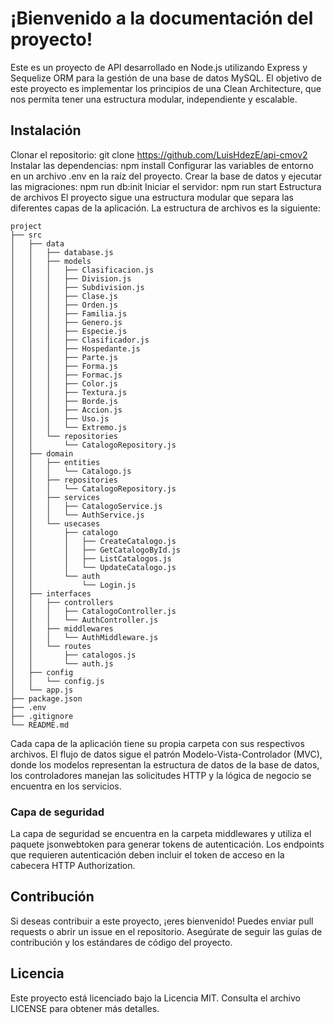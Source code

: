 # ¡Bienvenido a la documentación del proyecto!

Este es un proyecto de API desarrollado en Node.js utilizando Express y Sequelize ORM para la gestión de una base de datos MySQL. El objetivo de este proyecto es implementar los principios de una Clean Architecture, que nos permita tener una estructura modular, independiente y escalable.

## Instalación

Clonar el repositorio: git clone <https://github.com/LuisHdezE/api-cmov2>
Instalar las dependencias: npm install
Configurar las variables de entorno en un archivo .env en la raíz del proyecto.
Crear la base de datos y ejecutar las migraciones: npm run db:init
Iniciar el servidor: npm run start
Estructura de archivos
El proyecto sigue una estructura modular que separa las diferentes capas de la aplicación. La estructura de archivos es la siguiente:

```
project
├── src
│   ├── data
│   │   ├── database.js
│   │   ├── models
│   │   │   ├── Clasificacion.js
│   │   │   ├── Division.js
│   │   │   ├── Subdivision.js
│   │   │   ├── Clase.js
│   │   │   ├── Orden.js
│   │   │   ├── Familia.js
│   │   │   ├── Genero.js
│   │   │   ├── Especie.js
│   │   │   ├── Clasificador.js
│   │   │   ├── Hospedante.js
│   │   │   ├── Parte.js
│   │   │   ├── Forma.js
│   │   │   ├── Formac.js
│   │   │   ├── Color.js
│   │   │   ├── Textura.js
│   │   │   ├── Borde.js
│   │   │   ├── Accion.js
│   │   │   ├── Uso.js
│   │   │   └── Extremo.js
│   │   └── repositories
│   │       └── CatalogoRepository.js
│   ├── domain
│   │   ├── entities
│   │   │   └── Catalogo.js
│   │   ├── repositories
│   │   │   └── CatalogoRepository.js
│   │   ├── services
│   │   │   ├── CatalogoService.js
│   │   │   └── AuthService.js
│   │   └── usecases
│   │       ├── catalogo
│   │       │   ├── CreateCatalogo.js
│   │       │   ├── GetCatalogoById.js
│   │       │   ├── ListCatalogos.js
│   │       │   └── UpdateCatalogo.js
│   │       └── auth
│   │           └── Login.js
│   ├── interfaces
│   │   ├── controllers
│   │   │   ├── CatalogoController.js
│   │   │   └── AuthController.js
│   │   ├── middlewares
│   │   │   └── AuthMiddleware.js
│   │   └── routes
│   │       ├── catalogos.js
│   │       └── auth.js
│   ├── config
│   │   └── config.js
│   └── app.js
├── package.json
├── .env
├── .gitignore
└── README.md
```

Cada capa de la aplicación tiene su propia carpeta con sus respectivos archivos. El flujo de datos sigue el patrón Modelo-Vista-Controlador (MVC), donde los modelos representan la estructura de datos de la base de datos, los controladores manejan las solicitudes HTTP y la lógica de negocio se encuentra en los servicios.

### Capa de seguridad

La capa de seguridad se encuentra en la carpeta middlewares y utiliza el paquete jsonwebtoken para generar tokens de autenticación. Los endpoints que requieren autenticación deben incluir el token de acceso en la cabecera HTTP Authorization.

## Contribución

Si deseas contribuir a este proyecto, ¡eres bienvenido! Puedes enviar pull requests o abrir un issue en el repositorio. Asegúrate de seguir las guías de contribución y los estándares de código del proyecto.

## Licencia

Este proyecto está licenciado bajo la Licencia MIT. Consulta el archivo LICENSE para obtener más detalles.
